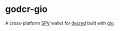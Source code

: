 # godcr-gio

A cross-platform [SPV](https://docs.decred.org/wallets/spv/) wallet for [decred](https://decred.org/) built with [gio](https://gioui.org/).

